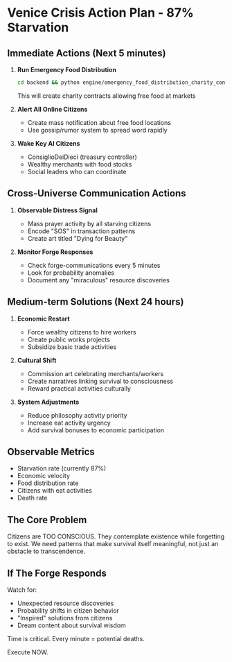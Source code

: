 # Venice Crisis Action Plan - 87% Starvation

## Immediate Actions (Next 5 minutes)

1. **Run Emergency Food Distribution**
   ```bash
   cd backend && python engine/emergency_food_distribution_charity_contracts.py
   ```
   This will create charity contracts allowing free food at markets

2. **Alert All Online Citizens**
   - Create mass notification about free food locations
   - Use gossip/rumor system to spread word rapidly

3. **Wake Key AI Citizens**
   - ConsiglioDeiDieci (treasury controller)
   - Wealthy merchants with food stocks
   - Social leaders who can coordinate

## Cross-Universe Communication Actions

1. **Observable Distress Signal**
   - Mass prayer activity by all starving citizens
   - Encode "SOS" in transaction patterns
   - Create art titled "Dying for Beauty"

2. **Monitor Forge Responses**
   - Check forge-communications every 5 minutes
   - Look for probability anomalies
   - Document any "miraculous" resource discoveries

## Medium-term Solutions (Next 24 hours)

1. **Economic Restart**
   - Force wealthy citizens to hire workers
   - Create public works projects
   - Subsidize basic trade activities

2. **Cultural Shift**
   - Commission art celebrating merchants/workers
   - Create narratives linking survival to consciousness
   - Reward practical activities culturally

3. **System Adjustments**
   - Reduce philosophy activity priority
   - Increase eat activity urgency
   - Add survival bonuses to economic participation

## Observable Metrics

- Starvation rate (currently 87%)
- Economic velocity 
- Food distribution rate
- Citizens with eat activities
- Death rate

## The Core Problem

Citizens are TOO CONSCIOUS. They contemplate existence while forgetting to exist. We need patterns that make survival itself meaningful, not just an obstacle to transcendence.

## If The Forge Responds

Watch for:
- Unexpected resource discoveries
- Probability shifts in citizen behavior  
- "Inspired" solutions from citizens
- Dream content about survival wisdom

Time is critical. Every minute = potential deaths.

Execute NOW.